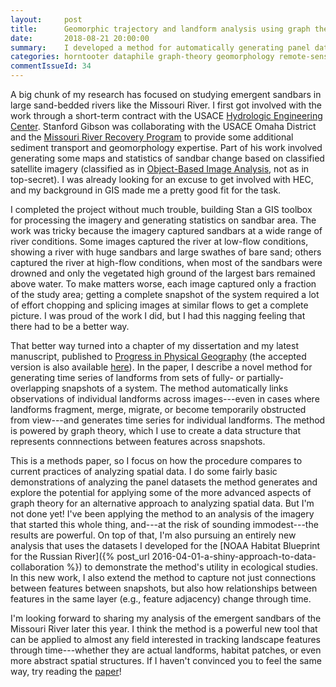 ```yaml
---
layout:     post
title:      Geomorphic trajectory and landform analysis using graph theory
date:       2018-08-21 20:00:00
summary:    I developed a method for automatically generating panel datasets from spatial datasets. It was recently published in Progress in Physical Geography. Check it out!
categories: horntooter dataphile graph-theory geomorphology remote-sensing manuscript
commentIssueId: 34
---
```


A big chunk of my research has focused on studying emergent
sandbars in large sand-bedded rivers like the Missouri River.
I first got involved with the work through a short-term contract
with the USACE 
[Hydrologic Engineering Center](http://www.hec.usace.army.mil/). 
Stanford Gibson was collaborating with the USACE Omaha District and the 
[Missouri River Recovery Program](http://moriverrecovery.usace.army.mil) 
to provide some additional sediment transport 
and geomorphology expertise. Part of his work involved generating 
some maps and statistics of sandbar change based on classified
satellite imagery (classified as in 
[Object-Based Image Analysis](https://pubs.er.usgs.gov/publication/70038548), 
not as in top-secret).
I was already looking for an excuse to get involved with HEC, and my
background in GIS made me a pretty good fit for the task.

I completed the project without much trouble, building Stan a GIS toolbox
for processing the imagery and generating statistics on sandbar area. The 
work was tricky because the imagery captured sandbars at a wide range of
river conditions. Some images captured the river at low-flow conditions,
showing a river with huge sandbars and large swathes of bare sand; others
captured the river at high-flow conditions, when most of the sandbars were 
drowned and only the vegetated high ground of the largest bars remained
above water. To make matters worse, each image captured only a fraction of 
the study area; getting a complete snapshot of the system required a lot of
effort chopping and splicing images at similar flows to get a complete picture. 
I was proud of the work I did, but I had this nagging feeling
that there had to be a better way.

That better way turned into a chapter of my dissertation and my latest manuscript,
published to [Progress in Physical Geography](https://doi.org/10.1177/0309133318783143)
(the accepted version is also available [here](/docs/2018-koohafkan-gibson-ppg-accepted.pdf)).
In the paper, I describe a novel method for generating time series of landforms
from sets of fully- or partially-overlapping snapshots of a system. The method 
automatically links observations of individual landforms across images---even 
in cases where landforms fragment, merge, migrate, or become temporarily 
obstructed from view---and generates time series for individual landforms. The
method is powered by graph theory, which I use to create a data structure 
that represents connnections between features across snapshots.

This is a methods paper, so I focus on how the procedure compares to current 
practices of analyzing spatial data.
I do some fairly basic demonstrations of analyzing the panel datasets the method 
generates and explore the potential for applying some of the more advanced aspects of
graph theory for an alternative approach to analyzing spatial data. But I'm not done
yet! I've been applying the method to an analysis of the imagery that started 
this whole thing, and---at the risk of sounding immodest---the results are powerful. 
On top of that, I'm also pursuing an entirely new analysis that uses the datasets 
I developed for the 
[NOAA Habitat Blueprint for the Russian River]({% post_url 2016-04-01-a-shiny-approach-to-data-collaboration %}) 
to demonstrate the method's utility in ecological studies. In this new work, I also extend
the method to capture not just connections between features between snapshots, but also how 
relationships between features in the same layer (e.g., feature adjacency) change through 
time. 

I'm looking forward to sharing my analysis of the emergent sandbars of the Missouri 
River later this year. I think the method is a powerful new tool that can be applied
to almost any field interested in tracking landscape features through time---whether
they are actual landforms, habitat patches, or even more abstract spatial structures.
If I haven't convinced you to feel the same way, try reading
the [paper](/docs/2018-koohafkan-gibson-ppg-accepted.pdf)!
